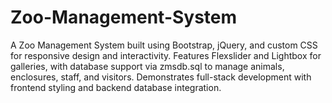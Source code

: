 # Zoo-Management-System
A Zoo Management System built using Bootstrap, jQuery, and custom CSS for responsive design and interactivity. Features Flexslider and Lightbox for galleries, with database support via zmsdb.sql to manage animals, enclosures, staff, and visitors. Demonstrates full-stack development with frontend styling and backend database integration.
